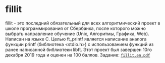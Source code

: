 # fillit

fillit - это последний обязательный для всех алгоритмический проект в школе программирования от Сбербанка, после которого можно выбрать направление обучение (Unix, Алгоритмы, Графика, Web). Написан на языке C. Целью ft_printf является написание аналога функции printf (библиотека <stdio.h>) с использованием функций из ранее написанной библиотеки libft. Этот проект был завершен 10го декабря 2019 года и оценен на 100 баллов. Задание: [`fillit.en.pdf`](https://github.com/eldaroid/fillit/blob/master/resources/fillitMARKED.en.pdf)

